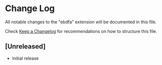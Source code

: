 # Change Log

All notable changes to the "ebdfa" extension will be documented in this file.

Check [Keep a Changelog](http://keepachangelog.com/) for recommendations on how to structure this file.

## [Unreleased]

- Initial release